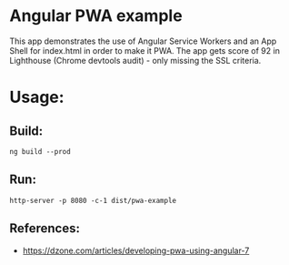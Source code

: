 # Angular PWA example
This app demonstrates the use of Angular Service Workers and an App Shell for index.html in order to make it PWA.
The app gets score of 92 in Lighthouse (Chrome devtools audit) - only missing the SSL criteria.

# Usage:
## Build:
`ng build --prod`
## Run:
`http-server -p 8080 -c-1 dist/pwa-example`

## References:
* https://dzone.com/articles/developing-pwa-using-angular-7
